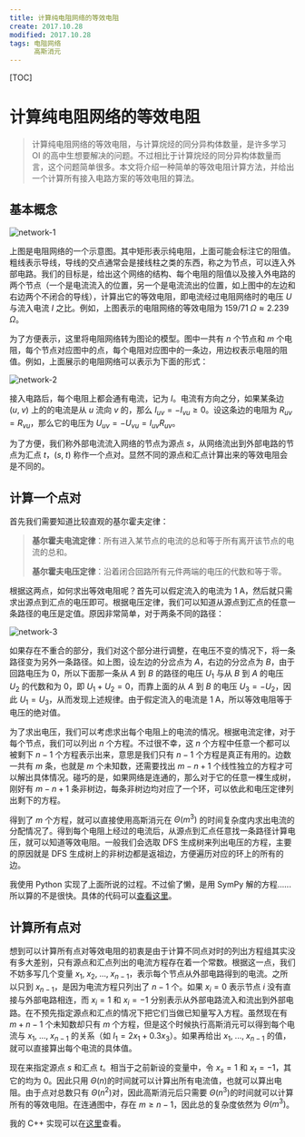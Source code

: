 ```yaml
---
title: 计算纯电阻网络的等效电阻
create: 2017.10.28
modified: 2017.10.28
tags: 电阻网络
      高斯消元
---
```


[TOC]

# 计算纯电阻网络的等效电阻

>   计算纯电阻网络的等效电阻，与计算烷烃的同分异构体数量，是许多学习 OI 的高中生想要解决的问题。不过相比于计算烷烃的同分异构体数量而言，这个问题简单很多。本文将介绍一种简单的等效电阻计算方法，并给出一个计算所有接入电路方案的等效电阻的算法。

## 基本概念

![network-1](https://riteme.site/blogimg/resist/network-1.svg)

上图是电阻网络的一个示意图。其中矩形表示纯电阻，上面可能会标注它的阻值。粗线表示导线，导线的交点通常会是接线柱之类的东西，称之为节点，可以连入外部电路。我们的目标是，给出这个网络的结构、每个电阻的阻值以及接入外电路的两个节点（一个是电流流入的位置，另一个是电流流出的位置，如上图中的左边和右边两个不闭合的导线），计算出它的等效电阻，即电流经过电阻网络时的电压 $U$ 与流入电流 $I$ 之比。例如，上图表示的电阻网络的等效电阻为 $159/71\;\Omega \approx 2.239\;\Omega$。

为了方便表示，这里将电阻网络转为图论的模型。图中一共有 $n$ 个节点和 $m$ 个电阻，每个节点对应图中的点，每个电阻对应图中的一条边，用边权表示电阻的阻值。例如，上面展示的电阻网络可以表示为下面的形式：

![network-2](https://riteme.site/blogimg/resist/network-2.svg)

接入电路后，每个电阻上都会通有电流，记为 $I$。电流有方向之分，如果某条边 $(u,\;v)$ 上的的电流是从 $u$ 流向 $v$ 的，那么 $I_{uv} = -I_{vu} \geqslant 0$。设这条边的电阻为 $R_{uv} = R_{vu}$，那么它的电压为 $U_{uv} = -U_{vu} = I_{uv}R_{uv}$。

为了方便，我们称外部电流流入网络的节点为源点 $s$，从网络流出到外部电路的节点为汇点 $t$，$(s,\;t)$ 称作一个点对。显然不同的源点和汇点计算出来的等效电阻会是不同的。

## 计算一个点对

首先我们需要知道比较直观的基尔霍夫定律：

>   **基尔霍夫电流定律**：所有进入某节点的电流的总和等于所有离开该节点的电流的总和。
>
>   **基尔霍夫电压定律**：沿着闭合回路所有元件两端的电压的代数和等于零。

根据这两点，如何求出等效电阻呢？首先可以假定流入的电流为 $1\;\mathrm{A}$，然后就只需求出源点到汇点的电压即可。根据电压定律，我们可以知道从源点到汇点的任意一条路径的电压是定值。原因非常简单，对于两条不同的路径：

![network-3](https://riteme.site/blogimg/resist/network-3.svg)

如果存在不重合的部分，我们对这个部分进行调整，在电压不变的情况下，将一条路径变为另外一条路径。如上图，设左边的分岔点为 $A$，右边的分岔点为 $B$，由于回路电压为 $0$，所以下面那一条从 $A$ 到 $B$ 的路径的电压 $U_1$ 与从 $B$ 到 $A$ 的电压 $U_2$ 的代数和为 $0$，即 $U_1 + U_2 = 0$，而靠上面的从 $A$ 到 $B$ 的电压 $U_3 = -U_2$，因此 $U_1 = U_3$，从而发现上述规律。由于假定流入的电流是 $1\;\mathrm{A}$，所以等效电阻等于电压的绝对值。

为了求出电压，我们可以考虑求出每个电阻上的电流的情况。根据电流定律，对于每个节点，我们可以列出 $n$ 个方程。不过很不幸，这 $n$ 个方程中任意一个都可以被剩下 $n - 1$ 个方程表示出来，意思是我们只有 $n - 1$ 个方程是真正有用的。边数一共有 $m$ 条，也就是 $m$ 个未知数，还需要找出 $m - n + 1$ 个线性独立的方程才可以解出具体情况。碰巧的是，如果网络是连通的，那么对于它的任意一棵生成树，刚好有 $m - n + 1$ 条非树边，每条非树边均对应了一个环，可以依此和电压定律列出剩下的方程。

得到了 $m$ 个方程，就可以直接使用高斯消元在 $\Theta(m^3)$ 的时间复杂度内求出电流的分配情况了。得到每个电阻上经过的电流后，从源点到汇点任意找一条路径计算电压，就可以知道等效电阻。一般我们会选取 DFS 生成树来列出电压的方程，主要的原因就是 DFS 生成树上的非树边都是返祖边，方便遍历对应的环上的所有的边。

我使用 Python 实现了上面所说的过程。不过偷了懒，是用 SymPy 解的方程......所以算的不是很快。具体的代码可以[查看这里](https://github.com/riteme/toys/blob/master/resistance-calcuator/resist.py)。

## 计算所有点对

想到可以计算所有点对等效电阻的初衷是由于计算不同点对时的列出方程组其实没有多大差别，只有源点和汇点列出的电流方程存在着一个常数。根据这一点，我们不妨多写几个变量 $x_1,\;x_2,\;...,\;x_{n - 1}$，表示每个节点从外部电路得到的电流。之所以只到 $x_{n - 1}$，是因为电流方程只列出了 $n - 1$ 个。如果 $x_i = 0$ 表示节点 $i$ 没有直接与外部电路相连，而 $x_i = 1$ 和 $x_i = -1$ 分别表示从外部电路流入和流出到外部电路。在不预先指定源点和汇点的情况下把它们当做已知量写入方程。虽然现在有 $m + n - 1$ 个未知数却只有 $m$ 个方程，但是这个时候执行高斯消元可以得到每个电流与 $x_1,\;...,\;x_{n-1}$ 的关系（如 $I_1 = 2x_1 + 0.3x_3$）。如果再给出 $x_1,\;...,\;x_{n - 1}$ 的值，就可以直接算出每个电流的具体值。

现在来指定源点 $s​$ 和汇点 $t​$。相当于之前新设的变量中，令 $x_s = 1​$ 和 $x_t = -1​$，其它的均为 $0​$。因此只用 $\Theta(n)​$ 的时间就可以计算出所有电流值，也就可以算出电阻。由于点对总数只有 $\Theta(n^2)​$ 对，因此高斯消元后只需要 $\Theta(n^3)​$ 的时间就可以计算所有的等效电阻。在连通图中，存在 $m \geqslant n - 1​$，因此总的复杂度依然为 $\Theta(m^3)​$。

我的 C++ 实现可以在[这里](https://github.com/riteme/toys/blob/master/resistance-calcuator/resistances-of-all-pairs.cpp)查看。

